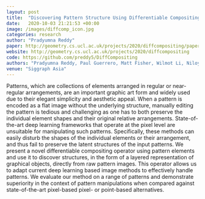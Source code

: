```yaml
---
layout: post
title:  "Discovering Pattern Structure Using Differentiable Compositing"
date:   2020-10-03 21:21:53 +00:00
image: /images/diffcomp_icon.jpg
categories: research
author: "Pradyumna Reddy"
paper: http://geometry.cs.ucl.ac.uk/projects/2020/diffcompositing/paper_docs/paper.pdf
website: http://geometry.cs.ucl.ac.uk/projects/2020/diffcompositing
code: https://github.com/preddy5/DiffCompositing
authors: "Pradyumna Reddy, Paul Guerrero, Matt Fisher, Wilmot Li, Niloy J. Mitra"
venue: "Siggraph Asia"
---
```

Patterns, which are collections of elements arranged in regular or near-regular arrangements, are an important graphic art form and widely used due to their elegant simplicity and aesthetic appeal. When a pattern is encoded as a flat image without the underlying structure, manually editing the pattern is tedious and challenging as one has to both preserve the individual element shapes and their original relative arrangements. State-of-the-art deep learning frameworks that operate at the pixel level are unsuitable for manipulating such patterns. Specifically, these methods can easily disturb the shapes of the individual elements or their arrangement, and thus fail to preserve the latent structures of the input patterns. We present a novel differentiable compositing operator using pattern elements and use it to discover structures, in the form of a layered representation of graphical objects, directly from raw pattern images. This operator allows us to adapt current deep learning based image methods to effectively handle patterns. We evaluate our method on a range of patterns and demonstrate superiority in the context of pattern manipulations when compared against state-of-the-art pixel-based pixel- or point-based alternatives.
